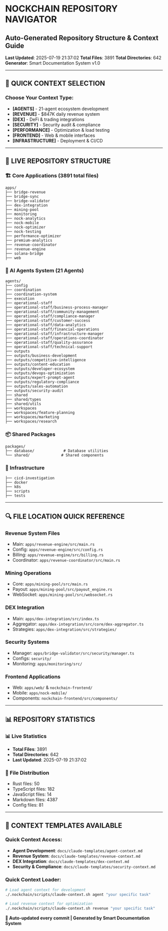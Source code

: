# NOCKCHAIN REPOSITORY NAVIGATOR
## Auto-Generated Repository Structure & Context Guide

**Last Updated**: 2025-07-19 21:37:02
**Total Files**: 3891
**Total Directories**: 642
**Generator**: Smart Documentation System v1.0

---

## 🎯 **QUICK CONTEXT SELECTION**

### **Choose Your Context Type:**
- **[AGENTS]** - 21-agent ecosystem development
- **[REVENUE]** - $847K daily revenue system  
- **[DEX]** - DeFi & trading integrations
- **[SECURITY]** - Security audit & compliance
- **[PERFORMANCE]** - Optimization & load testing
- **[FRONTEND]** - Web & mobile interfaces
- **[INFRASTRUCTURE]** - Deployment & CI/CD

---

## 📁 **LIVE REPOSITORY STRUCTURE**

### **🏗️ Core Applications (3891 total files)**
```
apps/
├── bridge-revenue
├── bridge-sync
├── bridge-validator
├── dex-integration
├── mining-pool
├── monitoring
├── nock-analytics
├── nock-mobile
├── nock-optimizer
├── nock-testing
├── performance-optimizer
├── premium-analytics
├── revenue-coordinator
├── revenue-engine
├── solana-bridge
├── web
```

### **🤖 AI Agents System (21 Agents)**
```
agents/
├── config
├── coordination
├── coordination-system
├── execution
├── operational-staff
├── operational-staff/business-process-manager
├── operational-staff/community-management
├── operational-staff/compliance-manager
├── operational-staff/customer-success
├── operational-staff/data-analytics
├── operational-staff/financial-operations
├── operational-staff/infrastructure-manager
├── operational-staff/operations-coordinator
├── operational-staff/quality-assurance
├── operational-staff/technical-support
├── outputs
├── outputs/business-development
├── outputs/competitive-intelligence
├── outputs/content-education
├── outputs/developer-ecosystem
├── outputs/devops-optimization
├── outputs/expert-prompt-agent
├── outputs/regulatory-compliance
├── outputs/sales-automation
├── outputs/security-audit
├── shared
├── shared/types
├── shared/utils
├── workspaces
├── workspaces/feature-planning
├── workspaces/marketing
├── workspaces/research
```

### **📦 Shared Packages**
```
packages/
├── database/             # Database utilities
└── shared/              # Shared components
```

### **🔧 Infrastructure**
```
├── cicd-investigation
├── docker
├── k8s
├── scripts
├── tests
```

---

## 🔍 **FILE LOCATION QUICK REFERENCE**

### **Revenue System Files**
- Main: `apps/revenue-engine/src/main.rs`
- Config: `apps/revenue-engine/src/config.rs`
- Billing: `apps/revenue-engine/src/billing.rs`
- Coordinator: `apps/revenue-coordinator/src/main.rs`

### **Mining Operations**
- Core: `apps/mining-pool/src/main.rs`
- Payout: `apps/mining-pool/src/payout_engine.rs`
- WebSocket: `apps/mining-pool/src/websocket.rs`

### **DEX Integration**
- Main: `apps/dex-integration/src/index.ts`
- Aggregator: `apps/dex-integration/src/core/dex-aggregator.ts`
- Strategies: `apps/dex-integration/src/strategies/`

### **Security Systems**
- Manager: `apps/bridge-validator/src/security/manager.ts`
- Configs: `security/`
- Monitoring: `apps/monitoring/src/`

### **Frontend Applications**
- Web: `apps/web/` & `nockchain-frontend/`
- Mobile: `apps/nock-mobile/`
- Components: `nockchain-frontend/src/components/`

---

## 📊 **REPOSITORY STATISTICS**

### **📊 Live Statistics**
- **Total Files**: 3891
- **Total Directories**: 642
- **Last Updated**: 2025-07-19 21:37:02

### **🔧 File Distribution**
- Rust files: 50
- TypeScript files: 182
- JavaScript files: 14
- Markdown files: 4387
- Config files: 81

---

## 🚀 **CONTEXT TEMPLATES AVAILABLE**

### **Quick Context Access:**
- **Agent Development**: `docs/claude-templates/agent-context.md`
- **Revenue System**: `docs/claude-templates/revenue-context.md`
- **DEX Integration**: `docs/claude-templates/dex-context.md`
- **Security & Compliance**: `docs/claude-templates/security-context.md`

### **Quick Context Loader:**
```bash
# Load agent context for development
./.nockchain/scripts/claude-context.sh agent "your specific task"

# Load revenue context for optimization
./.nockchain/scripts/claude-context.sh revenue "your specific task"
```

**🎯 Auto-updated every commit | Generated by Smart Documentation System**
